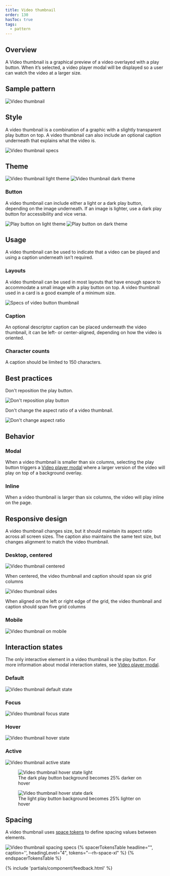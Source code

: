 ```yaml
---
title: Video thumbnail
order: 130
hasToc: true
tags:
  - pattern
---
```


<link rel="stylesheet" data-helmer href="/assets/packages/@rhds/elements/elements/rh-table/rh-table-lightdom.css">
<link rel="stylesheet" data-helmer href="/styles/samp.css">

## Overview

A Video thumbnail is a graphical preview of a video overlayed with a play button. When it’s selected, a video player modal will be displayed so a user can watch the video at a larger size.

## Sample pattern

<uxdot-example width-adjustment="555px">
  <img src="./video-thumbnail.svg" alt="Video thumbnail">
</uxdot-example>

## Style

A video thumbnail is a combination of a graphic with a slightly transparent play button on top. A video thumbnail can also include an optional caption underneath that explains what the video is.

<uxdot-example width-adjustment="624px">
  <img src="./video-thumbnail-style.svg" alt="Video thumbnail specs">
</uxdot-example>

## Theme

<uxdot-example color-palette="light" width-adjustment="870px">
  <img src="./video-thumbnail-theme-light.svg" alt="Video thumbnail light theme">
</uxdot-example>

<uxdot-example color-palette="darkest" width-adjustment="870px">
  <img src="./video-thumbnail-theme-dark.svg" alt="Video thumbnail dark theme">
</uxdot-example>

### Button

A video thumbnail can include either a light or a dark play button, depending on the image underneath. If an image is lighter, use a dark play button for accessibility and vice versa.

<div class="grid sm-two-columns">
  <uxdot-example width-adjustment="172px">
    <img src="./video-button-light.svg" alt="Play button on light theme">
  </uxdot-example>

  <uxdot-example color-palette="darkest" width-adjustment="172px">
    <img src="./video-button-dark.svg" alt="Play button on dark theme">
  </uxdot-example>
</div>

## Usage

A video thumbnail can be used to indicate that a video can be played and using a caption underneath isn’t required.

### Layouts

A video thumbnail can be used in most layouts that have enough space to accommodate a small image with a play button on top. A video thumbnail used in a card is a good example of a minimum size.

<uxdot-example width-adjustment="487px">
  <img src="./video-thumbnail-layout-specs.svg" alt="Specs of video button thumbnail">
</uxdot-example>

### Caption

An optional descriptor caption can be placed underneath the video thumbnail, it can be left- or center-aligned, depending on how the video is oriented.

### Character counts

A caption should be limited to 150 characters.

## Best practices

Don't reposition the play button.

<uxdot-example width-adjustment="555px" danger>
  <img src="./video-thumbnail-best-practices-1.png" alt="Don't reposition play button">
</uxdot-example>

Don't change the aspect ratio of a video thumbnail.

<uxdot-example width-adjustment="555px" danger>
  <img src="./video-thumbnail-best-practices-2.png" alt="Don't change aspect ratio">
</uxdot-example>

## Behavior

### Modal

When a video thumbnail is smaller than six columns, selecting the play button triggers a [Video player modal](../modal) where a larger version of the video will play on top of a background overlay.

### Inline

When a video thumbnail is larger than six columns, the video will play inline on the page.

## Responsive design

A video thumbnail changes size, but it should maintain its aspect ratio across all screen sizes. The caption also maintains the same text size, but changes alignment to match the video thumbnail.

### Desktop, centered

<uxdot-example width-adjustment="1000px" variant="full" alignment="left" no-border>
  <img src="./video-thumbnail-responsive-desktop.svg" alt="Video thumbnail centered">
</uxdot-example>

When centered, the video thumbnail and caption should span six grid columns

<uxdot-example width-adjustment="1000px" variant="full" alignment="left" no-border>
  <img src="./video-thumbnail-responsive-desktop-sides.svg" alt="Video thumbnail sides">
</uxdot-example>

When aligned on the left or right edge of the grid, the video thumbnail and caption should span five grid columns

### Mobile

<uxdot-example width-adjustment="360px" variant="full" alignment="left" no-border>
  <img src="./video-thumbnail-responsive-mobile.svg" alt="Video thumbnail on mobile">
</uxdot-example>

## Interaction states

The only interactive element in a video thumbnail is the play button. For more information about modal interaction states, see [Video player modal](../modal).

### Default

<uxdot-example width-adjustment="555px">
  <img src="./video-thumbnail-interaction-default.svg" alt="Video thumbnail default state">
</uxdot-example>

### Focus

<uxdot-example width-adjustment="555px">
  <img src="./video-thumbnail-interaction-focus.svg" alt="Video thumbnail focus state">
</uxdot-example>

### Hover

<uxdot-example width-adjustment="555px">
  <img src="./video-thumbnail-interaction-hover.svg" alt="Video thumbnail hover state">
</uxdot-example>

### Active

<uxdot-example width-adjustment="555px">
  <img src="./video-thumbnail-interaction-active.svg" alt="Video thumbnail active state">
</uxdot-example>

<div class="grid">
  <figure>
    <uxdot-example width-adjustment="116px">
      <img src="./video-button-hover-state-dark.svg" alt="Video thumbnail hover state light">
    </uxdot-example>
    <figcaption>The dark play button background becomes 25% darker on hover</figcaption>
  </figure>
  <figure>
    <uxdot-example color-palette="darkest" width-adjustment="116px">
      <img src="./video-button-hover-state-light.svg" alt="Video thumbnail hover state dark">
    </uxdot-example>
    <figcaption>The light play button background becomes 25% lighter on hover</figcaption>
  </figure>
</div>

## Spacing

A video thumbnail uses [space tokens](/tokens/space/) to define spacing 
values between elements.

<uxdot-example width-adjustment="870px">
  <img src="./video-thumbnail-spacing.svg" alt="Video thumbnail spacing specs">
</uxdot-example>

<rh-table>
  {% spacerTokensTable headline="",
    caption='',
    headingLevel="4",
    tokens="--rh-space-xl" %}
  {% endspacerTokensTable %}
</rh-table>

{% include 'partials/component/feedback.html' %}
